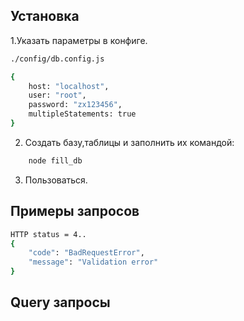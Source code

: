 ## Установка

1.Указать параметры в конфиге.

```sh
./config/db.config.js

{
    host: "localhost",
    user: "root",
    password: "zx123456",
    multipleStatements: true
}
```
2. Создать базу,таблицы и заполнить их командой:
```sh
    node fill_db
```
3. Пользоваться.


## Примеры запросов


```sh
HTTP status = 4..
{
    "code": "BadRequestError",
    "message": "Validation error"
}
```

## Query запросы
